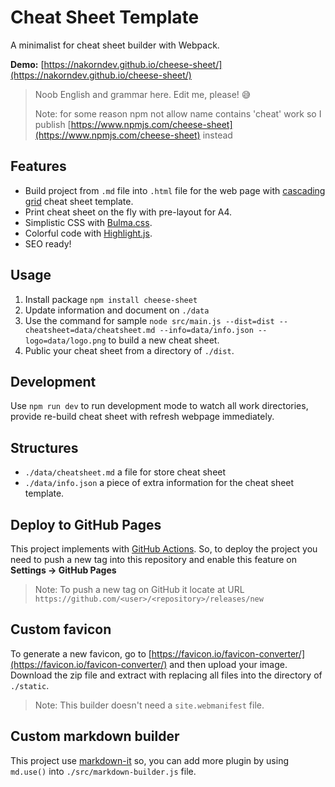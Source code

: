 # Cheat Sheet Template

A minimalist for cheat sheet builder with Webpack.

**Demo:** [https://nakorndev.github.io/cheese-sheet/](https://nakorndev.github.io/cheese-sheet/)

> Noob English and grammar here. Edit me, please! 😅
>
> Note: for some reason npm not allow name contains 'cheat' work so I publish [https://www.npmjs.com/cheese-sheet](https://www.npmjs.com/cheese-sheet) instead

## Features

- Build project from `.md` file into `.html` file for the web page with [cascading grid](https://minigrid.js.org/) cheat sheet template.
- Print cheat sheet on the fly with pre-layout for A4.
- Simplistic CSS with [Bulma.css](https://bulma.io/).
- Colorful code with [Highlight.js](https://highlightjs.org/).
- SEO ready!

## Usage

1. Install package `npm install cheese-sheet`
2. Update information and document on `./data`
3. Use the command for sample `node src/main.js --dist=dist --cheatsheet=data/cheatsheet.md --info=data/info.json --logo=data/logo.png` to build a new cheat sheet.
4. Public your cheat sheet from a directory of `./dist`.

## Development

Use `npm run dev` to run development mode to watch all work directories, provide re-build cheat sheet with refresh webpage immediately.

## Structures

- `./data/cheatsheet.md` a file for store cheat sheet
- `./data/info.json` a piece of extra information for the cheat sheet template.

## Deploy to GitHub Pages

This project implements with [GitHub Actions](https://github.com/features/actions). So, to deploy the project you need to push a new tag into this repository and enable this feature on **Settings → GitHub Pages**

> Note: To push a new tag on GitHub it locate at URL `https://github.com/<user>/<repository>/releases/new`

## Custom favicon

To generate a new favicon, go to [https://favicon.io/favicon-converter/](https://favicon.io/favicon-converter/) and then upload your image. Download the zip file and extract with replacing all files into the directory of `./static`.

> Note: This builder doesn't need a `site.webmanifest` file.

## Custom markdown builder

This project use [markdown-it](https://github.com/markdown-it/markdown-it) so, you can add more plugin by using `md.use()` into `./src/markdown-builder.js` file.
